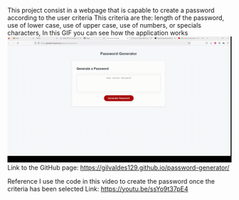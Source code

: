 This project consist in a webpage that is capable to create a password according to the user criteria
This criteria are the:
    length of the password,
    use of lower case,
    use of upper case,
    use of numbers,
    or specials characters,
In this GIF you can see how the application works
![Alt text](videos/2022-12-10-16-45-52.gif)
Link to the GitHub page: https://gilvaldes129.github.io/password-generator/

Reference
I use the code in this video to create the password once the criteria has been selected
Link: https://youtu.be/ssYo9t37pE4